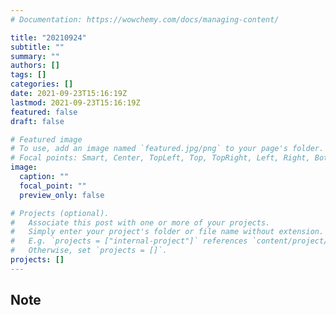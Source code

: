 ```yaml
---
# Documentation: https://wowchemy.com/docs/managing-content/

title: "20210924"
subtitle: ""
summary: ""
authors: []
tags: []
categories: []
date: 2021-09-23T15:16:19Z
lastmod: 2021-09-23T15:16:19Z
featured: false
draft: false

# Featured image
# To use, add an image named `featured.jpg/png` to your page's folder.
# Focal points: Smart, Center, TopLeft, Top, TopRight, Left, Right, BottomLeft, Bottom, BottomRight.
image:
  caption: ""
  focal_point: ""
  preview_only: false

# Projects (optional).
#   Associate this post with one or more of your projects.
#   Simply enter your project's folder or file name without extension.
#   E.g. `projects = ["internal-project"]` references `content/project/deep-learning/index.md`.
#   Otherwise, set `projects = []`.
projects: []
---
```


## Note

